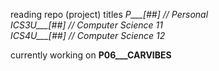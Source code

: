 reading repo (project) titles
*P___[##] // Personal<br/>
ICS3U___[##] // Computer Science 11<br/>
ICS4U___[##] // Computer Science 12<br/>*

currently working on **P06___CARVIBES**
<!--
**worghet/worghet** is a ✨ _special_ ✨ repository because its `README.md` (this file) appears on your GitHub profile.

Here are some ideas to get you started:

- 🔭 I’m currently working on ...
- 🌱 I’m currently learning ...
- 👯 I’m looking to collaborate on ...
- 🤔 I’m looking for help with ...
- 💬 Ask me about ...
- 📫 How to reach me: ...
- 😄 Pronouns: ...
- ⚡ Fun fact: ...
-->
